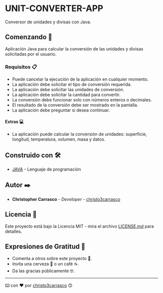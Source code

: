 # UNIT-CONVERTER-APP

Conversor de unidades y divisas con Java.

## Comenzando 🚀

Aplicación Java para calcular la conversión de las unidades y divisas solicitadas por el usuario.

### Requisitos 📋

- Puede cancelar la ejecución de la aplicación en cualquier momento.
- La aplicación debe solicitar el tipo de conversión requerida.
- La aplicación debe solicitar las unidades de conversión.
- La aplicación debe solicitar la cantidad para convertir.
- La conversión debe funcionar solo con números enteros o decimales.
- El resultado de la conversión debe ser mostrado en la pantalla.
- La aplicación debe preguntar si desea continuar.

#### Extras 💻

- La aplicación puede calcular la conversión de unidades: superficie, longitud, temperatura, volumen, masa y datos.

## Construido con 🛠️

- [JAVA](https://docs.oracle.com/en/java/javase/17/) - Lenguaje de programación

## Autor ✒️

- **Christopher Carrasco** - _Developer_ - [christo3carrasco](https://github.com/christo3carrasco)

## Licencia 📄

Este proyecto está bajo la Licencia MIT - mira el archivo [LICENSE.md](LICENSE.md) para detalles.

## Expresiones de Gratitud 🎁

- Comenta a otros sobre este proyecto 📢.
- Invita una cerveza 🍺 o un café ☕.
- Da las gracias públicamente 🤓.

---

⌨️ con ❤️ por [christo3carrasco](https://github.com/christo3carrasco) 😊
